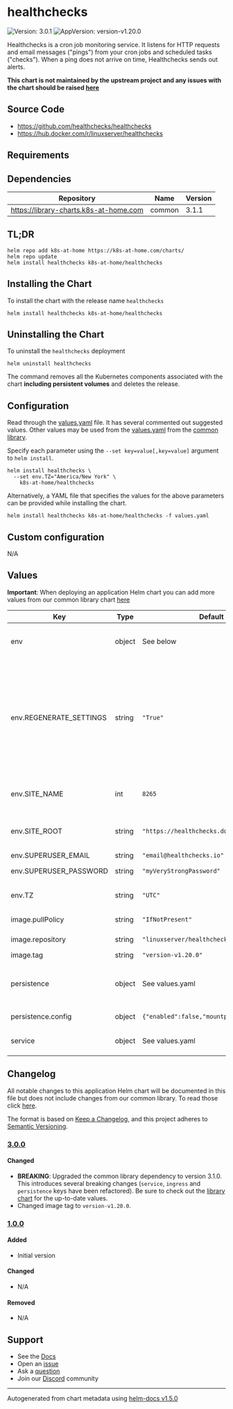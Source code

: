 # healthchecks

![Version: 3.0.1](https://img.shields.io/badge/Version-3.0.1-informational?style=flat-square) ![AppVersion: version-v1.20.0](https://img.shields.io/badge/AppVersion-version--v1.20.0-informational?style=flat-square)

Healthchecks is a cron job monitoring service. It listens for HTTP requests and email messages ("pings") from your cron jobs and scheduled tasks ("checks"). When a ping does not arrive on time, Healthchecks sends out alerts.

**This chart is not maintained by the upstream project and any issues with the chart should be raised [here](https://github.com/k8s-at-home/charts/issues/new/choose)**

## Source Code

* <https://github.com/healthchecks/healthchecks>
* <https://hub.docker.com/r/linuxserver/healthchecks>

## Requirements

## Dependencies

| Repository | Name | Version |
|------------|------|---------|
| https://library-charts.k8s-at-home.com | common | 3.1.1 |

## TL;DR

```console
helm repo add k8s-at-home https://k8s-at-home.com/charts/
helm repo update
helm install healthchecks k8s-at-home/healthchecks
```

## Installing the Chart

To install the chart with the release name `healthchecks`

```console
helm install healthchecks k8s-at-home/healthchecks
```

## Uninstalling the Chart

To uninstall the `healthchecks` deployment

```console
helm uninstall healthchecks
```

The command removes all the Kubernetes components associated with the chart **including persistent volumes** and deletes the release.

## Configuration

Read through the [values.yaml](./values.yaml) file. It has several commented out suggested values.
Other values may be used from the [values.yaml](https://github.com/k8s-at-home/library-charts/tree/main/charts/stable/common/values.yaml) from the [common library](https://github.com/k8s-at-home/library-charts/tree/main/charts/stable/common).

Specify each parameter using the `--set key=value[,key=value]` argument to `helm install`.

```console
helm install healthchecks \
  --set env.TZ="America/New York" \
    k8s-at-home/healthchecks
```

Alternatively, a YAML file that specifies the values for the above parameters can be provided while installing the chart.

```console
helm install healthchecks k8s-at-home/healthchecks -f values.yaml
```

## Custom configuration

N/A

## Values

**Important**: When deploying an application Helm chart you can add more values from our common library chart [here](https://github.com/k8s-at-home/library-charts/tree/main/charts/stable/common)

| Key | Type | Default | Description |
|-----|------|---------|-------------|
| env | object | See below | environment variables. See [image docs](https://github.com/linuxserver/docker-healthchecks#parameters) for more details. |
| env.REGENERATE_SETTINGS | string | `"True"` | Set to true to always override the local_settings.py file with values from environment variables. Do not set to True if you have made manual modifications to this file. |
| env.SITE_NAME | int | `8265` | The site's name (e.g., "Example Corp HealthChecks") |
| env.SITE_ROOT | string | `"https://healthchecks.domain"` | The site's top-level URL and the port it listens to |
| env.SUPERUSER_EMAIL | string | `"email@healthchecks.io"` | Superuser email |
| env.SUPERUSER_PASSWORD | string | `"myVeryStrongPassword"` | Superuser password |
| env.TZ | string | `"UTC"` | Set the container timezone |
| image.pullPolicy | string | `"IfNotPresent"` | image pull policy |
| image.repository | string | `"linuxserver/healthchecks"` | image repository |
| image.tag | string | `"version-v1.20.0"` | image tag |
| persistence | object | See values.yaml | Configure persistence settings for the chart under this key. |
| persistence.config | object | `{"enabled":false,"mountpath":"/config"}` | Volume used for configuration |
| service | object | See values.yaml | Configures service settings for the chart. |

## Changelog

All notable changes to this application Helm chart will be documented in this file but does not include changes from our common library. To read those click [here](https://github.com/k8s-at-home/library-charts/tree/main/charts/stable/common#changelog).

The format is based on [Keep a Changelog](https://keepachangelog.com/en/1.0.0/), and this project adheres to [Semantic Versioning](https://semver.org/spec/v2.0.0.html).

### [3.0.0]

#### Changed

- **BREAKING**: Upgraded the common library dependency to version 3.1.0. This introduces several breaking changes (`service`, `ingress` and `persistence` keys have been refactored).
  Be sure to check out the [library chart](https://github.com/k8s-at-home/library-charts/blob/common-3.1.0/charts/stable/common/) for the up-to-date values.
- Changed image tag to `version-v1.20.0`.

### [1.0.0]

#### Added

- Initial version

#### Changed

- N/A

#### Removed

- N/A

[3.0.0]: #3.0.0
[1.0.0]: #1.0.0

## Support

- See the [Docs](https://docs.k8s-at-home.com/our-helm-charts/getting-started/)
- Open an [issue](https://github.com/k8s-at-home/charts/issues/new/choose)
- Ask a [question](https://github.com/k8s-at-home/organization/discussions)
- Join our [Discord](https://discord.gg/sTMX7Vh) community

----------------------------------------------
Autogenerated from chart metadata using [helm-docs v1.5.0](https://github.com/norwoodj/helm-docs/releases/v1.5.0)
